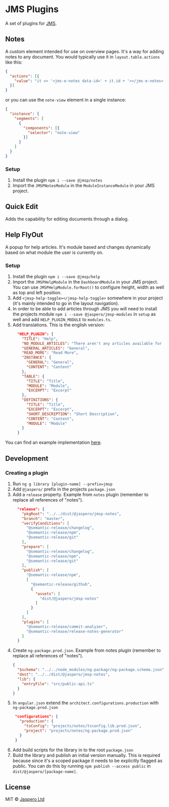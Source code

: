 # JMS Plugins

A set of plugins for [JMS](https://github.com/Jaspero/jms).

## Notes

A custom element intended for use on overview pages. It's a way for 
adding notes to any document. You would typically use it in `layout.table.actions` like this:

```json
{
  "actions": [{
    "value": "it => '<jms-e-notes data-id=' + it.id + '></jms-e-notes>'"
  }]
}
```

or you can use the `note-view` element in a single instance:

```json
{
  "instance": {
    "segments": [
      {
        "components": [{
          "selector": "note-view"
        }]
      }
    ]
  }
}
```

### Setup

1. Install the plugin `npm i --save @jmsp/notes`
2. Import the `JMSPNotesModule` in the `ModuleInstanceModule` in your JMS project.

## Quick Edit

Adds the capability for editing documents through a dialog.

## Help FlyOut

A popup for help articles. It's module based and changes dynamically based on what module the user is currently on.

### Setup

1. Install the plugin `npm i --save @jmsp/help`
2. Import the `JMSPHelpModule` in the `DashboardModule` in your JMS project. You can use `JMSPHelpModule.forRoot()` to configure height, width as well as top and left position.
3. Add `<jmsp-help-toggle></jmsp-help-toggle>` somewhere in your project (it's mainly intended to go in the layout navigation).
4. In order to be able to add articles through JMS you will need to install the projects module `npm i --save @jaspero/jmsp-modules` in `setup` as well and add `HELP_PLUGIN_MODULE` to `modules.ts`.
5. Add translations. This is the english version:
    ```json
      "HELP_PLUGIN": {
        "TITLE": "Help",
        "NO_MODULE_ARTICLES": "There aren't any articles available for this module.",
        "GENERAL_ARTICLES": "General",
        "READ_MORE": "Read More",
        "INSTANCE": {
          "GENERAL": "General",
          "CONTENT": "Content"
        },
        "TABLE": {
          "TITLE": "Title",
          "MODULE": "Module",
          "EXCERPT": "Excerpt"
        },
        "DEFINITIONS": {
          "TITLE": "Title",
          "EXCERPT": "Excerpt",
          "SHORT_DESCRIPTION": "Short Description",
          "CONTENT": "Content",
          "MODULE": "Module"
        }
      }
    ```
   
You can find an example implementation [here](https://github.com/Jaspero/jms/tree/example/help).

## Development

### Creating a plugin

1. Run `ng g library [plugin-name] --prefix=jmsp`
2. Add `@jaspero/` prefix in the projects `package.json`
3. Add a `release` property. Example from `notes` plugin (remember to replace all references of "notes").
    ```json
      "release": {
        "pkgRoot": "../../dist/@jaspero/jmsp-notes",
        "branch": "master",
        "verifyConditions": [
          "@semantic-release/changelog",
          "@semantic-release/npm",
          "@semantic-release/git"
        ],
        "prepare": [
          "@semantic-release/changelog",
          "@semantic-release/npm",
          "@semantic-release/git"
        ],
        "publish": [
          "@semantic-release/npm",
          [
            "@semantic-release/github",
            {
              "assets": [
                "dist/@jaspero/jmsp-notes"
              ]
            }
          ]
        ],
        "plugins": [
          "@semantic-release/commit-analyzer",
          "@semantic-release/release-notes-generator"
        ]
      }
    ```
4. Create `ng-package.prod.json`. Example from notes plugin (remember to replace all references of "notes").
    ```json
    {
      "$schema": "../../node_modules/ng-packagr/ng-package.schema.json",
      "dest": "../../dist/@jaspero/jmsp-notes",
      "lib": {
        "entryFile": "src/public-api.ts"
      }
    }
    ```
5. In `angular.json` extend the `architect.configurations.production` with `ng-package.prod.json`
    ```json
     "configurations": {
       "production": {
         "tsConfig": "projects/notes/tsconfig.lib.prod.json",
         "project": "projects/notes/ng-package.prod.json"
       }
     }
    ```
6. Add build scripts for the library in to the root `package.json`
7. Build the library and publish an initial version manually. This is required because since it's a scoped
package it needs to be explicitly flagged as public. You can do this by running `npm publish --access public` in `dist/@jaspero/[package-name]`.

## License

MIT © [Jaspero Ltd](mailto:info@jaspero.co)

